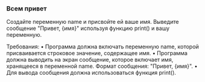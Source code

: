 
### Всем привет

Создайте переменную name и присвойте ей ваше имя. Выведите сообщение "Привет, {имя}" используя функцию print() и вашу переменную.

Требования:
•	Программа должна включать переменную name, которой присваивается строковое значение, содержащее имя.
•	Программа должна выводить на экран сообщение, которое включает имя, хранящееся в переменной name. Формат сообщения: "Привет, {имя}".
•	Для вывода сообщения должна использоваться функция print().
